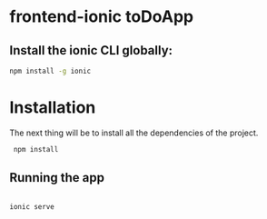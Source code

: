 # frontend-ionic toDoApp


## Install the ionic CLI globally:


```bash
npm install -g ionic
```


# Installation

The next thing will be to install all the dependencies of the project.

```bash
 npm install
```

## Running the app

```bash

ionic serve

```
